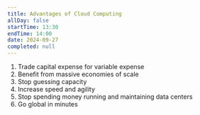 ```yaml
---
title: Advantages of Cloud Computing
allDay: false
startTime: 13:30
endTime: 14:00
date: 2024-09-27
completed: null
---
```

1. Trade capital expense for variable expense
2. Benefit from massive economies of scale
3. Stop guessing capacity
4. Increase speed and agility
5. Stop spending money running and maintaining data centers
6. Go global in minutes